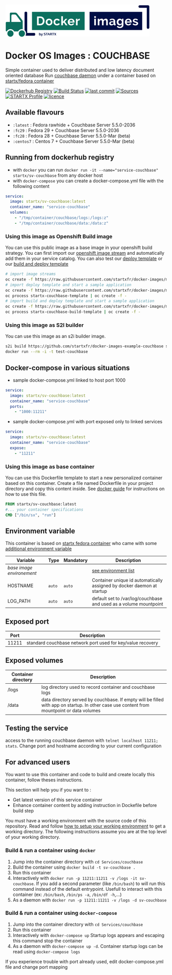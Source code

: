 [![startxfr/docker-images](https://raw.githubusercontent.com/startxfr/docker-images/master/travis/logo-small.svg?sanitize=true)](https://github.com/startxfr/docker-images)

# Docker OS Images : COUCHBASE

Simple container used to deliver distributed and low latency document oriented database
Run [couchbase daemon](https://www.couchbase.org/) under a container 
based on [startx/fedora container](https://hub.docker.com/r/startx/fedora)

[![Dockerhub Registry](https://img.shields.io/docker/build/startx/sv-couchbase.svg)](https://hub.docker.com/r/startx/sv-couchbase) [![Build Status](https://travis-ci.org/startxfr/docker-images.svg?branch=master)](https://travis-ci.org/startxfr/docker-images) [![last commit](https://img.shields.io/github/last-commit/startxfr/docker-images.svg)](https://github.com/startxfr/docker-images) [![Sources](https://img.shields.io/badge/startxfr-docker--images-blue.svg)](https://github.com/startxfr/docker-images/tree/master/Services/couchbase/) [![STARTX Profile](https://img.shields.io/badge/provider-startx-green.svg)](https://github.com/startxfr) [![licence](https://img.shields.io/github/license/startxfr/docker-images.svg)](https://github.com/startxfr/docker-images) 

## Available flavours

* `:latest` : Fedora rawhide + Couchbase Server 5.5.0-2036
* `:fc29` : Fedora 29 + Couchbase Server 5.5.0-2036
* `:fc28` : Fedora 28 + Couchbase Server 5.5.0-Mar (beta)
* `:centos7` : Centos 7 + Couchbase Server 5.5.0-Mar (beta)

## Running from dockerhub registry

* with `docker` you can run `docker run -it --name="service-couchbase" startx/sv-couchbase` from any docker host
* with `docker-compose` you can create a docker-compose.yml file with the following content
```YAML
service:
  image: startx/sv-couchbase:latest
  container_name: "service-couchbase"
  volumes:
    - "/tmp/container/couchbase/logs:/logs:z"
    - "/tmp/container/couchbase/data:/data:z"
```

### Using this image as Openshift Build image

You can use this public image as a base image in your openshift build strategy. You can first import
our [openshift image stream](https://raw.githubusercontent.com/startxfr/docker-images/master/Services/couchbase/openshift-imageStreams.yml)
and automatically add them in your service catalog. You can also test our [deploy template](https://raw.githubusercontent.com/startxfr/docker-images/master/Services/couchbase/openshift-template.yml)
or our [build and deploy template](https://raw.githubusercontent.com/startxfr/docker-images/master/Services/couchbase/openshift-template-build.yml)

```bash
# import image streams
oc create -f https://raw.githubusercontent.com/startxfr/docker-images/master/Services/couchbase/openshift-imageStreams.yml
# import deploy template and start a sample application
oc create -f https://raw.githubusercontent.com/startxfr/docker-images/master/Services/couchbase/openshift-template.yml
oc process startx-couchbase-template | oc create -f -
# import build and deploy template and start a sample application
oc create -f https://raw.githubusercontent.com/startxfr/docker-images/master/Services/couchbase/openshift-template-build.yml
oc process startx-couchbase-build-template | oc create -f -
```

### Using this image as S2I builder

You can use this image as an s2i builder image. 
```bash
s2i build https://github.com/startxfr/docker-images-example-couchbase startx/sv-couchbase test-couchbase
docker run --rm -i -t test-couchbase
```

## Docker-compose in various situations

* sample docker-compose.yml linked to host port 1000
```YAML
service:
  image: startx/sv-couchbase:latest
  container_name: "service-couchbase"
  ports:
    - "1000:11211"
```
* sample docker-compose.yml with port exposed only to linked services
```YAML
service:
  image: startx/sv-couchbase:latest
  container_name: "service-couchbase"
  expose:
    - "11211"
```

### Using this image as base container

You can use this Dockerfile template to start a new personalized container based on this container. Create a file named Dockerfile in your project directory and copy this content inside. See [docker guide](http://docs.docker.com/engine/reference/builder/) for instructions on how to use this file.
```Dockerfile
FROM startx/sv-couchbase:latest
#... your container specifications
CMD ["/bin/sx", "run"]
```

## Environment variable

This container is based on [startx fedora container](https://hub.docker.com/r/startx/fedora) who came with 
some [additional environment variable](https://github.com/startxfr/docker-images/tree/master/OS#environment-variable)

| Variable                  | Type     | Mandatory | Description                                                              |
|---------------------------|----------|-----------|--------------------------------------------------------------------------|
| <i>base image environement</i> |          |           | [see environment list](https://github.com/startxfr/docker-images/tree/master/OS#environment-variable)
| HOSTNAME                  | `auto`   | `auto`    | Container unique id automatically assigned by docker daemon at startup
| LOG_PATH                  | `auto`   | `auto`    | default set to /var/log/couchbase and used as a volume mountpoint

## Exposed port

| Port  | Description                                                              |
|-------|--------------------------------------------------------------------------|
| 11211 | standard couchbase network port used for key/value recovery

## Exposed volumes

| Container directory  | Description                                                              |
|----------------------|--------------------------------------------------------------------------|
| /logs                | log directory used to record container and couchbase logs
| /data                | data directory served by couchbase. If empty will be filled with app on startup. In other case use content from mountpoint or data volumes

## Testing the service

access to the running couchbase daemon with `telnet localhost 11211; stats`. Change port and hostname according to your current configuration

## For advanced users

You want to use this container and code to build and create locally this container, follow theses instructions.

This section will help you if you want to :
* Get latest version of this service container
* Enhance container content by adding instruction in Dockefile before build step

You must have a working environment with the source code of this repository. Read and follow [how to setup your working environment](https://github.com/startxfr/docker-images#setup-your-working-environment-mandatory) to get a working directory. The following instructions assume you are at the top level of your working directory.

### Build & run a container using `docker`

1. Jump into the container directory with `cd Services/couchbase`
2. Build the container using `docker build -t sv-couchbase .`
3. Run this container 
  1. Interactively with `docker run -p 11211:11211 -v /logs -it sv-couchbase`. If you add a second parameter (like `/bin/bash`) to will run this command instead of the default entrypoint. Usefull to interact with this container (ex: `/bin/bash`, `/bin/ps -a`, `/bin/df -h`,...) 
  2. As a daemon with `docker run -p 11211:11211 -v /logs -d sv-couchbase`


### Build & run a container using `docker-compose`

1. Jump into the container directory with `cd Services/couchbase`
2. Run this container 
  1. Interactively with `docker-compose up` Startup logs appears and escaping this command stop the container
  2. As a daemon with `docker-compose up -d`. Container startup logs can be read using `docker-compose logs`

If you experience trouble with port already used, edit docker-compose.yml file and change port mapping
